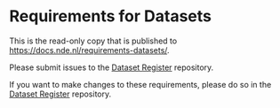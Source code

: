 # Requirements for Datasets

This is the read-only copy that is published to https://docs.nde.nl/requirements-datasets/.

Please submit issues to the [Dataset Register](https://github.com/netwerk-digitaal-erfgoed/dataset-register/issues)
repository.

If you want to make changes to these requirements, please do so in
the [Dataset Register](https://github.com/netwerk-digitaal-erfgoed/dataset-register/tree/main/requirements) repository.
